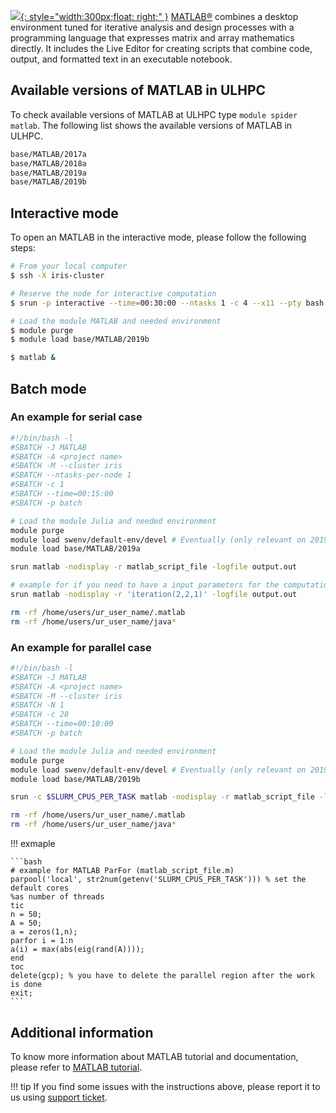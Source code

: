 [![](https://pbs.twimg.com/profile_images/1041686882915155968/qw90wxxo.jpg){: style="width:300px;float: right;" }](https://nl.mathworks.com/)
[MATLAB®](https://nl.mathworks.com/products/matlab.html) combines
a desktop environment tuned for iterative analysis and design processes
with a programming language that expresses matrix and array mathematics directly.
It includes the Live Editor for creating scripts that combine code, output,
and formatted text in an executable notebook.


## Available versions of MATLAB in ULHPC
To check available versions of MATLAB at ULHPC type `module spider matlab`.
The following list shows the available versions of MATLAB in ULHPC. 
```bash
base/MATLAB/2017a
base/MATLAB/2018a
base/MATLAB/2019a
base/MATLAB/2019b
```

## Interactive mode
To open an MATLAB in the interactive mode, please follow the following steps:

```bash
# From your local computer
$ ssh -X iris-cluster

# Reserve the node for interactive computation
$ srun -p interactive --time=00:30:00 --ntasks 1 -c 4 --x11 --pty bash -i # OR si --x11 [...]

# Load the module MATLAB and needed environment
$ module purge
$ module load base/MATLAB/2019b

$ matlab &
```

## Batch mode
### An example for serial case

```bash
#!/bin/bash -l
#SBATCH -J MATLAB
#SBATCH -A <project name>
#SBATCH -M --cluster iris 
#SBATCH --ntasks-per-node 1
#SBATCH -c 1
#SBATCH --time=00:15:00
#SBATCH -p batch

# Load the module Julia and needed environment
module purge
module load swenv/default-env/devel # Eventually (only relevant on 2019a software environment) 
module load base/MATLAB/2019a

srun matlab -nodisplay -r matlab_script_file -logfile output.out

# example for if you need to have a input parameters for the computations
srun matlab -nodisplay -r 'iteration(2,2,1)' -logfile output.out

rm -rf /home/users/ur_user_name/.matlab
rm -rf /home/users/ur_user_name/java*
```

### An example for parallel case

```bash
#!/bin/bash -l
#SBATCH -J MATLAB
#SBATCH -A <project name>
#SBATCH -M --cluster iris 
#SBATCH -N 1
#SBATCH -c 28
#SBATCH --time=00:10:00
#SBATCH -p batch

# Load the module Julia and needed environment
module purge
module load swenv/default-env/devel # Eventually (only relevant on 2019a software environment) 
module load base/MATLAB/2019b

srun -c $SLURM_CPUS_PER_TASK matlab -nodisplay -r matlab_script_file -logfile output.out

rm -rf /home/users/ur_user_name/.matlab
rm -rf /home/users/ur_user_name/java*
```

!!! exmaple

    ```bash
    # example for MATLAB ParFor (matlab_script_file.m)
    parpool('local', str2num(getenv('SLURM_CPUS_PER_TASK'))) % set the default cores
    %as number of threads
    tic
    n = 50;
    A = 50;
    a = zeros(1,n);
    parfor i = 1:n
    a(i) = max(abs(eig(rand(A))));
    end
    toc
    delete(gcp); % you have to delete the parallel region after the work is done
    exit;
    ```

## Additional information
To know more information about MATLAB tutorial and documentation,
please refer to [MATLAB tutorial](https://nl.mathworks.com/academia/books.html).

!!! tip
    If you find some issues with the instructions above,
    please report it to us using [support ticket](https://hpc.uni.lu/support).
